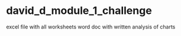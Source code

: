 # david_d_module_1_challenge
 
 excel file with all worksheets
 word doc with written analysis of charts
